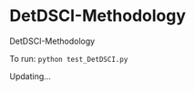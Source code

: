 # DetDSCI-Methodology
 DetDSCI-Methodology

To run:
<code>python test_DetDSCI.py</code>

Updating...